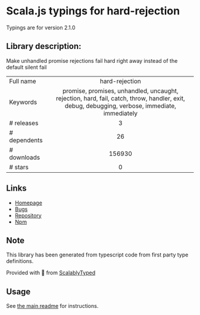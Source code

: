 
# Scala.js typings for hard-rejection

Typings are for version 2.1.0

## Library description:
Make unhandled promise rejections fail hard right away instead of the default silent fail

|                    |                 |
| ------------------ | :-------------: |
| Full name          | hard-rejection |
| Keywords           | promise, promises, unhandled, uncaught, rejection, hard, fail, catch, throw, handler, exit, debug, debugging, verbose, immediate, immediately |
| # releases         | 3 |
| # dependents       | 26 |
| # downloads        | 156930 |
| # stars            | 0 |

## Links
- [Homepage](https://github.com/sindresorhus/hard-rejection#readme)
- [Bugs](https://github.com/sindresorhus/hard-rejection/issues)
- [Repository](https://github.com/sindresorhus/hard-rejection)
- [Npm](https://www.npmjs.com/package/hard-rejection)
    


## Note
This library has been generated from typescript code from first party type definitions.

Provided with :purple_heart: from [ScalablyTyped](https://github.com/oyvindberg/ScalablyTyped)

## Usage
See [the main readme](../../readme.md) for instructions.


